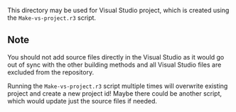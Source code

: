 This directory may be used for Visual Studio project, which is created using the `Make-vs-project.r3` script.

## Note
You should not add source files directly in the Visual Studio as it would go out of sync with the other building methods and all  Visual Studio files are excluded from the repository.

Running the `Make-vs-project.r3` script multiple times will overwrite existing project and create a new project id! Maybe there could be another script, which would update just the source files if needed.